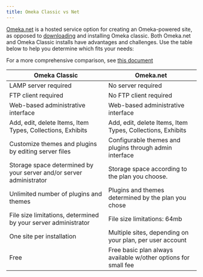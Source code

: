 ```yaml
---
title: Omeka Classic vs Net 
---
```


[Omeka.net](http://omeka.net) is a hosted service option for creating an Omeka-powered site, as opposed to [downloading](../download.1.html) and installing Omeka classic. Both Omeka.net and Omeka Classic installs have advantages and challenges. Use the table below to help you determine which fits your needs: 

For a more comprehensive comparison, see [this document](http://bitly.com/compareomekas)

| Omeka Classic | Omeka.net |
| ---|---| 
| LAMP server required | No server required |
FTP client required | No FTP client required
Web-based administrative interface | Web-based administrative interface
Add, edit, delete Items, Item Types, Collections, Exhibits | Add, edit, delete Items, Item Types, Collections, Exhibits
Customize themes and plugins by editing server files |      Configurable themes and plugins through admin interface
Storage space determined by your server and/or server administrator | Storage space according to the plan you choose.  
Unlimited number of plugins and themes | Plugins and themes determined by the plan you chose
File size limitations, determined by your server administrator | File size limitations: 64mb
One site per installation |Multiple sites, depending on your plan, per user account
Free | Free basic plan always available w/other options for small fee


